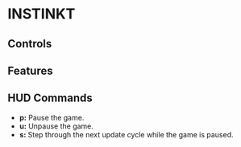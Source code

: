 # INSTINKT

## Controls

## Features

## HUD Commands

- **p:** Pause the game.
- **u:** Unpause the game.
- **s:** Step through the next update cycle while the game is paused.
